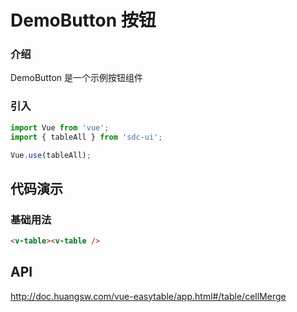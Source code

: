 # DemoButton 按钮

### 介绍

DemoButton 是一个示例按钮组件

### 引入

```js
import Vue from 'vue';
import { tableAll } from 'sdc-ui';

Vue.use(tableAll);
```

## 代码演示

### 基础用法

```html
<v-table><v-table />
```

## API

http://doc.huangsw.com/vue-easytable/app.html#/table/cellMerge



